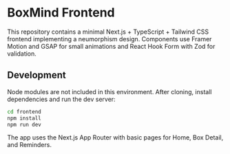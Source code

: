 # BoxMind Frontend

This repository contains a minimal Next.js + TypeScript + Tailwind CSS frontend implementing a neumorphism design. Components use Framer Motion and GSAP for small animations and React Hook Form with Zod for validation.

## Development

Node modules are not included in this environment. After cloning, install dependencies and run the dev server:

```bash
cd frontend
npm install
npm run dev
```

The app uses the Next.js App Router with basic pages for Home, Box Detail, and Reminders.
